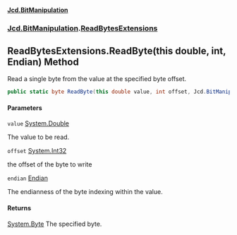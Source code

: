 #### [Jcd.BitManipulation](index.md 'index')
### [Jcd.BitManipulation](Jcd.BitManipulation.md 'Jcd.BitManipulation').[ReadBytesExtensions](Jcd.BitManipulation.ReadBytesExtensions.md 'Jcd.BitManipulation.ReadBytesExtensions')

## ReadBytesExtensions.ReadByte(this double, int, Endian) Method

Read a single byte from the value at the specified byte offset.

```csharp
public static byte ReadByte(this double value, int offset, Jcd.BitManipulation.Endian endian=Jcd.BitManipulation.Endian.Little);
```
#### Parameters

<a name='Jcd.BitManipulation.ReadBytesExtensions.ReadByte(thisdouble,int,Jcd.BitManipulation.Endian).value'></a>

`value` [System.Double](https://docs.microsoft.com/en-us/dotnet/api/System.Double 'System.Double')

The value to be read.

<a name='Jcd.BitManipulation.ReadBytesExtensions.ReadByte(thisdouble,int,Jcd.BitManipulation.Endian).offset'></a>

`offset` [System.Int32](https://docs.microsoft.com/en-us/dotnet/api/System.Int32 'System.Int32')

the offset of the byte to write

<a name='Jcd.BitManipulation.ReadBytesExtensions.ReadByte(thisdouble,int,Jcd.BitManipulation.Endian).endian'></a>

`endian` [Endian](Jcd.BitManipulation.Endian.md 'Jcd.BitManipulation.Endian')

The endianness of the byte indexing within the value.

#### Returns

[System.Byte](https://docs.microsoft.com/en-us/dotnet/api/System.Byte 'System.Byte')
The specified byte.